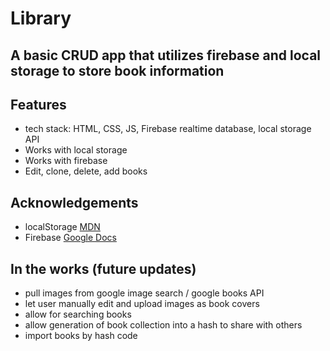 # Library
A basic CRUD app that utilizes firebase and local storage to store book information
-----
## Features

- tech stack: HTML, CSS, JS, Firebase realtime database, local storage API
- Works with local storage
- Works with firebase
- Edit, clone, delete, add books

## Acknowledgements

- localStorage [MDN](https://developer.mozilla.org/en-US/docs/Web/API/Window/localStorage)
- Firebase [Google Docs](https://firebase.google.com/docs/database)

## In the works (future updates)

- pull images from google image search / google books API
- let user manually edit and upload images as book covers
- allow for searching books
- allow generation of book collection into a hash to share with others
- import books by hash code
